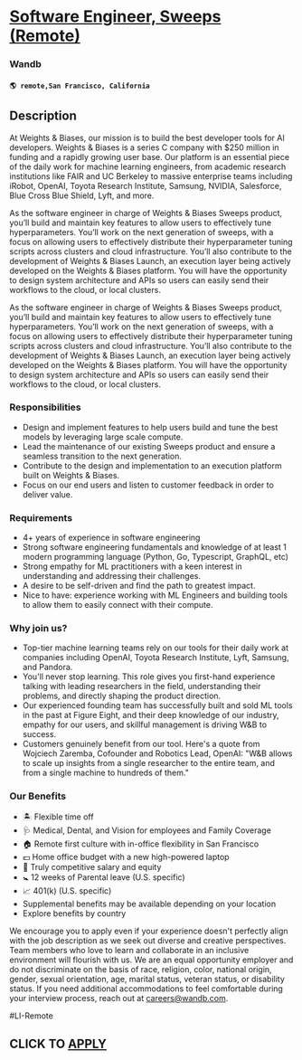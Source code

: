 # [Software Engineer, Sweeps (Remote)](https://www.remotewlb.com/apply/software-engineer-sweeps-remote)  
### Wandb  
#### `🌎 remote,San Francisco, California`  

## Description

At Weights & Biases, our mission is to build the best developer tools for AI developers. Weights & Biases is a series C company with $250 million in funding and a rapidly growing user base. Our platform is an essential piece of the daily work for machine learning engineers, from academic research institutions like FAIR and UC Berkeley to massive enterprise teams including iRobot, OpenAI, Toyota Research Institute, Samsung, NVIDIA, Salesforce, Blue Cross Blue Shield, Lyft, and more.

  

As the software engineer in charge of Weights & Biases Sweeps product, you’ll build and maintain key features to allow users to effectively tune hyperparameters. You’ll work on the next generation of sweeps, with a focus on allowing users to effectively distribute their hyperparameter tuning scripts across clusters and cloud infrastructure. You’ll also contribute to the development of Weights & Biases Launch, an execution layer being actively developed on the Weights & Biases platform. You will have the opportunity to design system architecture and APIs so users can easily send their workflows to the cloud, or local clusters.

  

As the software engineer in charge of Weights & Biases Sweeps product, you’ll build and maintain key features to allow users to effectively tune hyperparameters. You’ll work on the next generation of sweeps, with a focus on allowing users to effectively distribute their hyperparameter tuning scripts across clusters and cloud infrastructure. You’ll also contribute to the development of Weights & Biases Launch, an execution layer being actively developed on the Weights & Biases platform. You will have the opportunity to design system architecture and APIs so users can easily send their workflows to the cloud, or local clusters.

  

### Responsibilities

* Design and implement features to help users build and tune the best models by leveraging large scale compute. 
* Lead the maintenance of our existing Sweeps product and ensure a seamless transition to the next generation.
* Contribute to the design and implementation to an execution platform built on Weights & Biases.
* Focus on our end users and listen to customer feedback in order to deliver value.

  

### Requirements

* 4+ years of experience in software engineering
* Strong software engineering fundamentals and knowledge of at least 1 modern programming language (Python, Go, Typescript, GraphQL, etc)
* Strong empathy for ML practitioners with a keen interest in understanding and addressing their challenges.
* A desire to be self-driven and find the path to greatest impact.
* Nice to have: experience working with ML Engineers and building tools to allow them to easily connect with their compute.

  

### Why join us?

* Top-tier machine learning teams rely on our tools for their daily work at companies including OpenAI, Toyota Research Institute, Lyft, Samsung, and Pandora.
* You'll never stop learning. This role gives you first-hand experience talking with leading researchers in the field, understanding their problems, and directly shaping the product direction.
* Our experienced founding team has successfully built and sold ML tools in the past at Figure Eight, and their deep knowledge of our industry, empathy for our users, and skillful management is driving W&B to success.
* Customers genuinely benefit from our tool. Here's a quote from Wojciech Zaremba, Cofounder and Robotics Lead, OpenAI: "W&B allows to scale up insights from a single researcher to the entire team, and from a single machine to hundreds of them."

  

### Our Benefits

* 🏝️ Flexible time off 
* 🩺 Medical, Dental, and Vision for employees and Family Coverage
* 🏠 Remote first culture with in-office flexibility in San Francisco
* 💵 Home office budget with a new high-powered laptop
* 🥇 Truly competitive salary and equity
* 🚼 12 weeks of Parental leave (U.S. specific)
* 📈 401(k) (U.S. specific)
* Supplemental benefits may be available depending on your location 
* Explore benefits by country

  

  

  

We encourage you to apply even if your experience doesn't perfectly align with the job description as we seek out diverse and creative perspectives. Team members who love to learn and collaborate in an inclusive environment will flourish with us. We are an equal opportunity employer and do not discriminate on the basis of race, religion, color, national origin, gender, sexual orientation, age, marital status, veteran status, or disability status. If you need additional accommodations to feel comfortable during your interview process, reach out at careers@wandb.com.

  

#LI-Remote

  
## CLICK TO [APPLY](https://www.remotewlb.com/apply/software-engineer-sweeps-remote)

